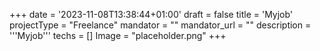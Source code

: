 +++
date = '2023-11-08T13:38:44+01:00'
draft = false
title = 'Myjob'
projectType = "Freelance"
mandator = ""
mandator_url = ""
description = '''Myjob'''
techs = []
Image = "placeholder.png"
+++